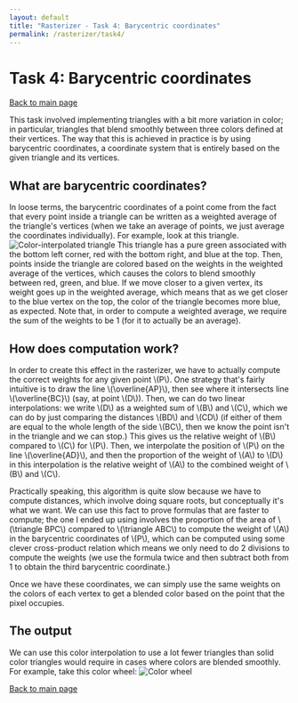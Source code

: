 ```yaml
---
layout: default
title: "Rasterizer - Task 4: Barycentric coordinates"
permalink: /rasterizer/task4/
---
```


# Task 4: Barycentric coordinates
[Back to main page]({{site.baseurl}}/rasterizer/)

This task involved implementing triangles with a bit more variation in color; in particular, triangles that blend smoothly between three colors defined at their vertices.
The way that this is achieved in practice is by using barycentric coordinates, a coordinate system that is entirely based on the given triangle and its vertices.

## What are barycentric coordinates?
In loose terms, the barycentric coordinates of a point come from the fact that every point inside a triangle can be written as a weighted average of the triangle's vertices (when we take an average of points, we just average the coordinates individually).
For example, look at this triangle.
![Color-interpolated triangle](/hw-webpages-sp24-spegeerino/docs/assets/hw1images/task4-example-triangle.png "A color-interpolated triangle")
This triangle has a pure green associated with the bottom left corner, red with the bottom right, and blue at the top.
Then, points inside the triangle are colored based on the weights in the weighted average of the vertices, which causes the colors to blend smoothly between red, green, and blue.
If we move closer to a given vertex, its weight goes up in the weighted average, which means that as we get closer to the blue vertex on the top, the color of the triangle becomes more blue, as expected.
Note that, in order to compute a weighted average, we require the sum of the weights to be 1 (for it to actually be an average). 

## How does computation work?
In order to create this effect in the rasterizer, we have to actually compute the correct weights for any given point \\(P\\).
One strategy that's fairly intuitive is to draw the line \\(\overline{AP}\\), then see where it intersects line \\(\overline{BC}\\) (say, at point \\(D\\)).
Then, we can do two linear interpolations: we write \\(D\\) as a weighted sum of \\(B\\) and \\(C\\), which we can do by just comparing the distances \\(BD\\) and \\(CD\\) (if either of them are equal to the whole length of the side \\(BC\\), then we know the point isn't in the triangle and we can stop.)
This gives us the relative weight of \\(B\\) compared to \\(C\\) for \\(P\\).
Then, we interpolate the position of \\(P\\) on the line \\(\overline{AD}\\), and then the proportion of the weight of \\(A\\) to \\(D\\) in this interpolation is the relative weight of \\(A\\) to the combined weight of \\(B\\) and \\(C\\).

Practically speaking, this algorithm is quite slow because we have to compute distances, which involve doing square roots, but conceptually it's what we want.
We can use this fact to prove formulas that are faster to compute; the one I ended up using involves the proportion of the area of \\(\triangle BPC\\) compared to \\(\triangle ABC\\) to compute the weight of \\(A\\) in the barycentric coordinates of \\(P\\), which can be computed using some clever cross-product relation which means we only need to do 2 divisions to compute the weights (we use the formula twice and then subtract both from 1 to obtain the third barycentric coordinate.)

Once we have these coordinates, we can simply use the same weights on the colors of each vertex to get a blended color based on the point that the pixel occupies.

## The output
We can use this color interpolation to use a lot fewer triangles than solid color triangles would require in cases where colors are blended smoothly.
For example, take this color wheel:
![Color wheel](/hw-webpages-sp24-spegeerino/docs/assets/hw1images/task4-color-wheel.png "Color wheel")

[Back to main page]({{site.baseurl}}/rasterizer/)